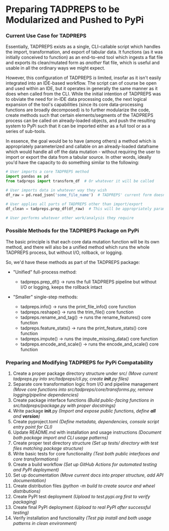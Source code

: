 # Preparing TADPREPS to be Modularized and Pushed to PyPi

### Current Use Case for TADPREPS
Essentially, TADPREPS exists as a single, CLI-callable script which handles the import, transformation, and export of 
tabular data. It functions (as it was initially conceived to function) as an end-to-end tool which ingests a flat file
and exports its clean/mutated form as *another* flat file, which is useful and usable in all the ordinary ways we might 
expect.

However, this configuration of TADPREPS *is* limited, insofar as it isn't easily integrated into an IDE-based workflow.
The script can of course be open and used within an IDE, but it operates in generally the same manner as it does when
called from the CLI. While the initial intention of TADPREPS was to obviate the need for in-IDE data processing code,
the next logical expansion of the tool's capabilities (since its core data-processing functions are broadly decomposed)
is to further modularize the code, create methods such that certain elements/segments of the TADPREPS process can be 
called on already-loaded objects, and push the resulting system to PyPi such that it can be imported either as a full
tool or as a series of sub-tools.

In essence, the goal would be to have (among others) a method which is appropriately parameterized and callable on an
already-loaded dataframe which would handle all off the data mutation - without requiring the user to import or export
the data from a tabular source. In other words, ideally you'd have the capacity to do something similar to the 
following:
```python
# User imports a core TADPREPS method
import pandas as pd
from tadpreps import transform_df  # Or whatever it will be called

# User imports data in whatever way they wish
df_raw = pd.read_json('some_file_name')  # TADPREPS' current form doesn't support JSON imports

# User applies all parts of TADPREPS other than import/export
df_clean = tadpreps.prep_df(df_raw)  # This will be appropriately parametrized

# User performs whatever other work/analysis they require
```

### Possible Methods for the TADPREPS Package on PyPi
The basic principle is that each core data mutation function will be its own method, and there will also be a unified
method which runs the whole TADPREPS process, but without I/O, rollback, or logging. 

So, we'd have these methods as part of the TADPREPS package:
- "Unified" full-process method:
  - tadpreps.prep_df() &rarr; runs the full TADPREPS pipeline but without I/O or logging, keeps the rollback intact


- "Smaller" single-step methods:
  - tadpreps.info() &rarr; runs the print_file_info() core function
  - tadpreps.reshape() &rarr; runs the trim_file() core function
  - tadpreps.rename_and_tag() &rarr; runs the rename_features() core function
  - tadpreps.feature_stats() &rarr; runs the print_feature_stats() core function
  - tadpreps.impute() &rarr; runs the impute_missing_data() core function
  - tadpreps.encode_and_scale() &rarr; runs the encode_and_scale() core function

### Preparing and Modifying TADPREPS for PyPi Compatability

1. Create a proper package directory structure under src/ _(Move current tadpreps.py into src/tadpreps/cli.py, create __init__.py files)_
2. Separate core transformation logic from I/O and pipeline management _(Move core functions into src/tadpreps/core/transforms.py, remove logging/pipeline dependencies)_
3. Create package interface functions _(Build public-facing functions in src/tadpreps/package.py with proper docstrings)_
4. Write package __init__.py _(Import and expose public functions, define __all__ and __version__)_
5. Create pyproject.toml _(Define metadata, dependencies, console script entry point for CLI)_
6. Update README.md with installation and usage instructions _(Document both package import and CLI usage patterns)_
7. Create proper test directory structure _(Set up tests/ directory with test files matching package structure)_
8. Write basic tests for core functionality _(Test both public interfaces and core transformations)_
9. Create a build workflow _(Set up GitHub Actions for automated testing and PyPI deployment)_
10. Set up documentation _(Move current docs into proper structure, add API documentation)_
11. Create distribution files _(python -m build to create source and wheel distributions)_
12. Create PyPI test deployment _(Upload to test.pypi.org first to verify packaging)_
13. Create final PyPI deployment _(Upload to real PyPI after successful testing)_
14. Verify installation and functionality _(Test pip install and both usage patterns in clean environment)_